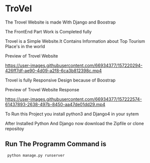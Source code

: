 # TroVel

The Trovel Website is made With Django and Boostrap 

The FrontEnd Part Work is Completed fully

Trovel is a Simple Website.It Contains Information about Top Tourism Place's in the world

Preview of Trovel Website

https://user-images.githubusercontent.com/66934377/157220294-426ff7df-ae90-4d09-a2f8-6ca3b812398c.mp4

Trovel is fully Responsive Design because of Boostrap

Preview of Trovel Website Response

https://user-images.githubusercontent.com/66934377/157222574-61437893-2638-497b-8450-aa47de01dd29.mp4

To Run this Project you install python3 and Django4 in your sytem

After Installed Python And Django now download the Zipfile or clone 
repositoy 

## Run The Programm Command is
```bash
 python manage.py runserver
```

